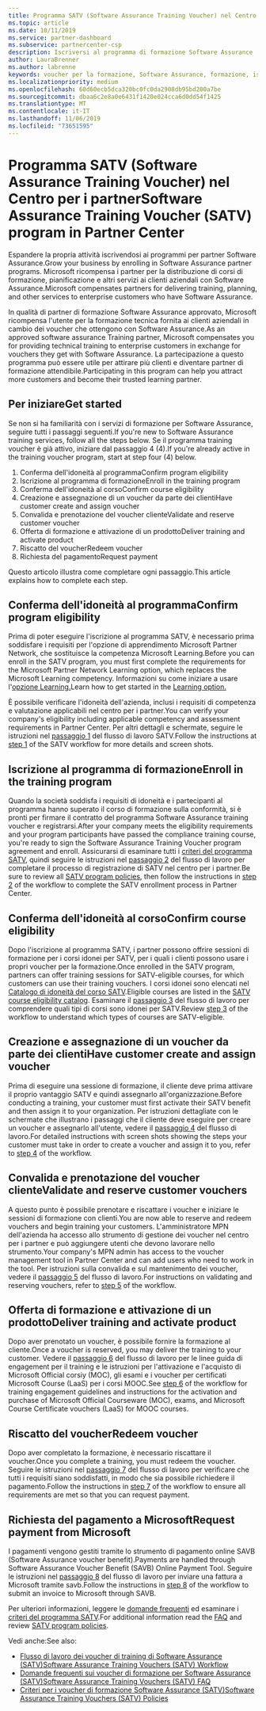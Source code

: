 ```yaml
---
title: Programma SATV (Software Assurance Training Voucher) nel Centro per i partner | Centro per i partner
ms.topic: article
ms.date: 10/11/2019
ms.service: partner-dashboard
ms.subservice: partnercenter-csp
description: Iscriversi al programma di formazione Software Assurance
author: LauraBrenner
ms.author: labrenne
keywords: voucher per la formazione, Software Assurance, formazione, iscriversi a SATV, SATV
ms.localizationpriority: medium
ms.openlocfilehash: 60d60ecb5dca320bc0fc0da2908db95bd200a7be
ms.sourcegitcommit: dbaa6c2e8a0e6431f1420e024cca6d0dd54f1425
ms.translationtype: MT
ms.contentlocale: it-IT
ms.lasthandoff: 11/06/2019
ms.locfileid: "73651595"
---
```

# <a name="software-assurance-training-voucher-satv-program-in-partner-center"></a><span data-ttu-id="549ae-104">Programma SATV (Software Assurance Training Voucher) nel Centro per i partner</span><span class="sxs-lookup"><span data-stu-id="549ae-104">Software Assurance Training Voucher (SATV) program in Partner Center</span></span>

<span data-ttu-id="549ae-105">Espandere la propria attività iscrivendosi ai programmi per partner Software Assurance.</span><span class="sxs-lookup"><span data-stu-id="549ae-105">Grow your business by enrolling in Software Assurance partner programs.</span></span> <span data-ttu-id="549ae-106">Microsoft ricompensa i partner per la distribuzione di corsi di formazione, pianificazione e altri servizi ai clienti aziendali con Software Assurance.</span><span class="sxs-lookup"><span data-stu-id="549ae-106">Microsoft compensates partners for delivering training, planning, and other services to enterprise customers who have Software Assurance.</span></span> 

<span data-ttu-id="549ae-107">In qualità di partner di formazione Software Assurance approvato, Microsoft ricompensa l'utente per la formazione tecnica fornita ai clienti aziendali in cambio dei voucher che ottengono con Software Assurance.</span><span class="sxs-lookup"><span data-stu-id="549ae-107">As an approved software assurance Training partner, Microsoft compensates you for providing technical training to enterprise customers in exchange for vouchers they get with Software Assurance.</span></span> <span data-ttu-id="549ae-108">La partecipazione a questo programma può essere utile per attirare più clienti e diventare partner di formazione attendibile.</span><span class="sxs-lookup"><span data-stu-id="549ae-108">Participating in this program can help you attract more customers and become their trusted learning partner.</span></span>

## <a name="get-started"></a><span data-ttu-id="549ae-109">Per iniziare</span><span class="sxs-lookup"><span data-stu-id="549ae-109">Get started</span></span>

<span data-ttu-id="549ae-110">Se non si ha familiarità con i servizi di formazione per Software Assurance, seguire tutti i passaggi seguenti.</span><span class="sxs-lookup"><span data-stu-id="549ae-110">If you're new to Software Assurance training services, follow all the steps below.</span></span> <span data-ttu-id="549ae-111">Se il programma training voucher è già attivo, iniziare dal passaggio 4 (4).</span><span class="sxs-lookup"><span data-stu-id="549ae-111">If you're already active in the training voucher program, start at step four (4) below.</span></span> 

1. <span data-ttu-id="549ae-112">Conferma dell'idoneità al programma</span><span class="sxs-lookup"><span data-stu-id="549ae-112">Confirm program eligibility</span></span>
2. <span data-ttu-id="549ae-113">Iscrizione al programma di formazione</span><span class="sxs-lookup"><span data-stu-id="549ae-113">Enroll in the training program</span></span>
3. <span data-ttu-id="549ae-114">Conferma dell'idoneità al corso</span><span class="sxs-lookup"><span data-stu-id="549ae-114">Confirm course eligibility</span></span>
4. <span data-ttu-id="549ae-115">Creazione e assegnazione di un voucher da parte dei clienti</span><span class="sxs-lookup"><span data-stu-id="549ae-115">Have customer create and assign voucher</span></span>
5. <span data-ttu-id="549ae-116">Convalida e prenotazione del voucher cliente</span><span class="sxs-lookup"><span data-stu-id="549ae-116">Validate and reserve customer voucher</span></span>
6. <span data-ttu-id="549ae-117">Offerta di formazione e attivazione di un prodotto</span><span class="sxs-lookup"><span data-stu-id="549ae-117">Deliver training and activate product</span></span>
7. <span data-ttu-id="549ae-118">Riscatto del voucher</span><span class="sxs-lookup"><span data-stu-id="549ae-118">Redeem voucher</span></span>
8. <span data-ttu-id="549ae-119">Richiesta del pagamento</span><span class="sxs-lookup"><span data-stu-id="549ae-119">Request payment</span></span>

<span data-ttu-id="549ae-120">Questo articolo illustra come completare ogni passaggio.</span><span class="sxs-lookup"><span data-stu-id="549ae-120">This article explains how to complete each step.</span></span>

## <a name="confirm-program-eligibility"></a><span data-ttu-id="549ae-121">Conferma dell'idoneità al programma</span><span class="sxs-lookup"><span data-stu-id="549ae-121">Confirm program eligibility</span></span>

<span data-ttu-id="549ae-122">Prima di poter eseguire l'iscrizione al programma SATV, è necessario prima soddisfare i requisiti per l'opzione di apprendimento Microsoft Partner Network, che sostituisce la competenza Microsoft Learning.</span><span class="sxs-lookup"><span data-stu-id="549ae-122">Before you can enroll in the SATV program, you must first complete the requirements for the Microsoft Partner Network Learning option, which replaces the Microsoft Learning competency.</span></span> <span data-ttu-id="549ae-123">Informazioni su come iniziare a usare l'[opzione Learning.](https://partner.microsoft.com/membership/learning-partners)</span><span class="sxs-lookup"><span data-stu-id="549ae-123">Learn how to get started in the [Learning option.](https://partner.microsoft.com/membership/learning-partners)</span></span>

<span data-ttu-id="549ae-124">È possibile verificare l'idoneità dell'azienda, inclusi i requisiti di competenza e valutazione applicabili nel centro per i partner.</span><span class="sxs-lookup"><span data-stu-id="549ae-124">You can verify your company's eligibility including applicable competency and assessment requirements in Partner Center.</span></span> <span data-ttu-id="549ae-125">Per altri dettagli e schermate, seguire le istruzioni nel [passaggio 1](https://query.prod.cms.rt.microsoft.com/cms/api/am/binary/RE3krfK) del flusso di lavoro SATV.</span><span class="sxs-lookup"><span data-stu-id="549ae-125">Follow the instructions at [step 1](https://query.prod.cms.rt.microsoft.com/cms/api/am/binary/RE3krfK) of the SATV workflow for more details and screen shots.</span></span>

## <a name="enroll-in-the-training-program"></a><span data-ttu-id="549ae-126">Iscrizione al programma di formazione</span><span class="sxs-lookup"><span data-stu-id="549ae-126">Enroll in the training program</span></span>

<span data-ttu-id="549ae-127">Quando la società soddisfa i requisiti di idoneità e i partecipanti al programma hanno superato il corso di formazione sulla conformità, si è pronti per firmare il contratto del programma Software Assurance training voucher e registrarsi.</span><span class="sxs-lookup"><span data-stu-id="549ae-127">After your company meets the eligibility requirements and your program participants have passed the compliance training course, you're ready to sign the Software Assurance Training Voucher program agreement and enroll.</span></span> <span data-ttu-id="549ae-128">Assicurarsi di esaminare tutti i [criteri del programma SATV](https://query.prod.cms.rt.microsoft.com/cms/api/am/binary/RE3koEP), quindi seguire le istruzioni nel [passaggio 2](https://query.prod.cms.rt.microsoft.com/cms/api/am/binary/RE3krfK) del flusso di lavoro per completare il processo di registrazione di SATV nel centro per i partner.</span><span class="sxs-lookup"><span data-stu-id="549ae-128">Be sure to review all [SATV program policies](https://query.prod.cms.rt.microsoft.com/cms/api/am/binary/RE3koEP), then follow the instructions in [step 2](https://query.prod.cms.rt.microsoft.com/cms/api/am/binary/RE3krfK) of the workflow to complete the SATV enrollment process in Partner Center.</span></span>   


## <a name="confirm-course-eligibility"></a><span data-ttu-id="549ae-129">Conferma dell'idoneità al corso</span><span class="sxs-lookup"><span data-stu-id="549ae-129">Confirm course eligibility</span></span>
<span data-ttu-id="549ae-130">Dopo l'iscrizione al programma SATV, i partner possono offrire sessioni di formazione per i corsi idonei per SATV, per i quali i clienti possono usare i propri voucher per la formazione.</span><span class="sxs-lookup"><span data-stu-id="549ae-130">Once enrolled in the SATV program, partners can offer training sessions for SATV-eligible courses, for which customers can use their training vouchers.</span></span> <span data-ttu-id="549ae-131">I corsi idonei sono elencati nel [Catalogo di idoneità del corso SATV](http://savl-catalog.microsoft.com/).</span><span class="sxs-lookup"><span data-stu-id="549ae-131">Eligible courses are listed in the [SATV course eligibility catalog](http://savl-catalog.microsoft.com/).</span></span> <span data-ttu-id="549ae-132">Esaminare il [passaggio 3](https://query.prod.cms.rt.microsoft.com/cms/api/am/binary/RE3krfK) del flusso di lavoro per comprendere quali tipi di corsi sono idonei per SATV.</span><span class="sxs-lookup"><span data-stu-id="549ae-132">Review [step 3](https://query.prod.cms.rt.microsoft.com/cms/api/am/binary/RE3krfK) of the workflow to understand which types of courses are SATV-eligible.</span></span>

## <a name="have-customer-create-and-assign-voucher"></a><span data-ttu-id="549ae-133">Creazione e assegnazione di un voucher da parte dei clienti</span><span class="sxs-lookup"><span data-stu-id="549ae-133">Have customer create and assign voucher</span></span>

<span data-ttu-id="549ae-134">Prima di eseguire una sessione di formazione, il cliente deve prima attivare il proprio vantaggio SATV e quindi assegnarlo all'organizzazione.</span><span class="sxs-lookup"><span data-stu-id="549ae-134">Before conducting a training, your customer must first activate their SATV benefit and then assign it to your organization.</span></span> <span data-ttu-id="549ae-135">Per istruzioni dettagliate con le schermate che illustrano i passaggi che il cliente deve eseguire per creare un voucher e assegnarlo all'utente, vedere il [passaggio 4](https://query.prod.cms.rt.microsoft.com/cms/api/am/binary/RE3krfK) del flusso di lavoro.</span><span class="sxs-lookup"><span data-stu-id="549ae-135">For detailed instructions with screen shots showing the steps your customer must take in order to create a voucher and assign it to you, refer to [step 4](https://query.prod.cms.rt.microsoft.com/cms/api/am/binary/RE3krfK) of the workflow.</span></span>

## <a name="validate-and-reserve-customer-vouchers"></a><span data-ttu-id="549ae-136">Convalida e prenotazione del voucher cliente</span><span class="sxs-lookup"><span data-stu-id="549ae-136">Validate and reserve customer vouchers</span></span>

<span data-ttu-id="549ae-137">A questo punto è possibile prenotare e riscattare i voucher e iniziare le sessioni di formazione con clienti.</span><span class="sxs-lookup"><span data-stu-id="549ae-137">You are now able to reserve and redeem vouchers and begin training your customers.</span></span> <span data-ttu-id="549ae-138">L'amministratore MPN dell'azienda ha accesso allo strumento di gestione dei voucher nel centro per i partner e può aggiungere utenti che devono lavorare nello strumento.</span><span class="sxs-lookup"><span data-stu-id="549ae-138">Your company's MPN admin has access to the voucher management tool in Partner Center and can add users who need to work in the tool.</span></span> <span data-ttu-id="549ae-139">Per istruzioni sulla convalida e sul mantenimento dei voucher, vedere il [passaggio 5](https://query.prod.cms.rt.microsoft.com/cms/api/am/binary/RE3krfK) del flusso di lavoro.</span><span class="sxs-lookup"><span data-stu-id="549ae-139">For instructions on validating and reserving vouchers, refer to [step 5](https://query.prod.cms.rt.microsoft.com/cms/api/am/binary/RE3krfK) of the workflow.</span></span>

## <a name="deliver-training-and-activate-product"></a><span data-ttu-id="549ae-140">Offerta di formazione e attivazione di un prodotto</span><span class="sxs-lookup"><span data-stu-id="549ae-140">Deliver training and activate product</span></span>

<span data-ttu-id="549ae-141">Dopo aver prenotato un voucher, è possibile fornire la formazione al cliente.</span><span class="sxs-lookup"><span data-stu-id="549ae-141">Once a voucher is reserved, you may deliver the training to your customer.</span></span> <span data-ttu-id="549ae-142">Vedere il [passaggio 6](https://query.prod.cms.rt.microsoft.com/cms/api/am/binary/RE3krfK) del flusso di lavoro per le linee guida di engagement per il training e le istruzioni per l'attivazione e l'acquisto di Microsoft Official corsiy (MOC), gli esami e i voucher per certificati Microsoft Course (LaaS) per i corsi MOOC.</span><span class="sxs-lookup"><span data-stu-id="549ae-142">See [step 6](https://query.prod.cms.rt.microsoft.com/cms/api/am/binary/RE3krfK) of the workflow for training engagement guidelines and instructions for the activation and purchase of Microsoft Official Courseware (MOC), exams, and Microsoft Course Certificate vouchers (LaaS) for MOOC courses.</span></span>

## <a name="redeem-voucher"></a><span data-ttu-id="549ae-143">Riscatto del voucher</span><span class="sxs-lookup"><span data-stu-id="549ae-143">Redeem voucher</span></span>

<span data-ttu-id="549ae-144">Dopo aver completato la formazione, è necessario riscattare il voucher.</span><span class="sxs-lookup"><span data-stu-id="549ae-144">Once you complete a training, you must redeem the voucher.</span></span> <span data-ttu-id="549ae-145">Seguire le istruzioni nel [passaggio 7](https://query.prod.cms.rt.microsoft.com/cms/api/am/binary/RE3krfK) del flusso di lavoro per verificare che tutti i requisiti siano soddisfatti, in modo che sia possibile richiedere il pagamento.</span><span class="sxs-lookup"><span data-stu-id="549ae-145">Follow the instructions in [step 7](https://query.prod.cms.rt.microsoft.com/cms/api/am/binary/RE3krfK) of the workflow to ensure all requirements are met so that you can request payment.</span></span> 


## <a name="request-payment-from-microsoft"></a><span data-ttu-id="549ae-146">Richiesta del pagamento a Microsoft</span><span class="sxs-lookup"><span data-stu-id="549ae-146">Request payment from Microsoft</span></span>

<span data-ttu-id="549ae-147">I pagamenti vengono gestiti tramite lo strumento di pagamento online SAVB (Software Assurance voucher benefit).</span><span class="sxs-lookup"><span data-stu-id="549ae-147">Payments are handled through Software Assurance Voucher Benefit (SAVB) Online Payment Tool.</span></span> <span data-ttu-id="549ae-148">Seguire le istruzioni nel [passaggio 8](https://query.prod.cms.rt.microsoft.com/cms/api/am/binary/RE3krfK) del flusso di lavoro per inviare una fattura a Microsoft tramite savb.</span><span class="sxs-lookup"><span data-stu-id="549ae-148">Follow the instructions in [step 8](https://query.prod.cms.rt.microsoft.com/cms/api/am/binary/RE3krfK) of the workflow to submit an invoice to Microsoft through SAVB.</span></span> 

<span data-ttu-id="549ae-149">Per ulteriori informazioni, leggere le [domande frequenti](https://query.prod.cms.rt.microsoft.com/cms/api/am/binary/RE3kz5o) ed esaminare i [criteri del programma SATV](https://query.prod.cms.rt.microsoft.com/cms/api/am/binary/RE3koEP).</span><span class="sxs-lookup"><span data-stu-id="549ae-149">For additional information read the [FAQ](https://query.prod.cms.rt.microsoft.com/cms/api/am/binary/RE3kz5o) and review [SATV program policies](https://query.prod.cms.rt.microsoft.com/cms/api/am/binary/RE3koEP).</span></span>

<span data-ttu-id="549ae-150">Vedi anche:</span><span class="sxs-lookup"><span data-stu-id="549ae-150">See also:</span></span>

- [<span data-ttu-id="549ae-151">Flusso di lavoro dei voucher di training di Software Assurance (SATV)</span><span class="sxs-lookup"><span data-stu-id="549ae-151">Software Assurance Training Vouchers (SATV) Workflow</span></span>](https://query.prod.cms.rt.microsoft.com/cms/api/am/binary/RE3krfK)
- [<span data-ttu-id="549ae-152">Domande frequenti sui voucher di formazione per Software Assurance (SATV)</span><span class="sxs-lookup"><span data-stu-id="549ae-152">Software Assurance Training Vouchers (SATV) FAQ</span></span>](https://query.prod.cms.rt.microsoft.com/cms/api/am/binary/RE3kz5o)
- [<span data-ttu-id="549ae-153">Criteri per i voucher di formazione Software Assurance (SATV)</span><span class="sxs-lookup"><span data-stu-id="549ae-153">Software Assurance Training Vouchers (SATV) Policies</span></span>](https://query.prod.cms.rt.microsoft.com/cms/api/am/binary/RE3koEP)